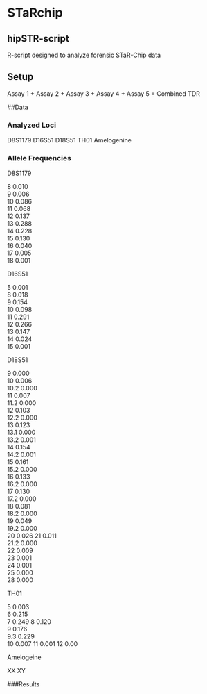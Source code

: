 # STaRchip

## hipSTR-script
R-script designed to analyze forensic STaR-Chip data

## Setup
Assay 1 + 
Assay 2 + 
Assay 3 + 
Assay 4 +
Assay 5 
= Combined TDR


##Data
### Analyzed Loci
 D8S1179 
 D16S51
 D18S51
 TH01
 Amelogenine
 
### Allele Frequencies

D8S1179

 8 		 0.010 	
 9 		 0.006 	
 10 		 0.086 	
 11 	 	0.068 	
 12 		 0.137 	 	
 13 		 0.288 	
 14 	 	0.228 	
 15 		 0.130 	
 16 		 0.040 	
 17 	 	0.005 	
 18 	 	0.001 

D16S51

 5 	 0.001 	
 8 	 0.018 	
 9 	 0.154 	
 10 	 0.098 	
 11 	 0.291 	
 12 	 0.266 	
 13 	 0.147 	
 14 	 0.024 	
 15 	 0.001 	
 
 D18S51 
	
 9 	 0.000 	
 10 	 0.006 	
 10.2 	 0.000 	
 11 	 0.007 	
 11.2 	 0.000 	
 12 	 0.103 	
 12.2 	 0.000 	
 13 	 0.123 	
 13.1 	 0.000 	
 13.2 	 0.001 	
 14 	 0.154 	
 14.2 	 0.001 	
 15 	 0.161 	
 15.2 	 0.000 	
 16 	 0.133 	
 16.2 	 0.000 	
 17 	 0.130 	
 17.2 	 0.000 	
 18 	 0.081 	
 18.2 	 0.000 	
 19 	 0.049 	
 19.2 	 0.000 	
 20 	 0.026 
 21 	 0.011 	
 21.2 	 0.000 	
 22 	 0.009 	
 23 	 0.001 	
 24 	 0.001 	
 25 	 0.000 	
 28 	 0.000 	

TH01

 5 	 0.003 	
 6 	 0.215 	
 7 	 0.249 
 8 	 0.120 	
 9 	 0.176 	
 9.3 	 0.229 	
 10 	 0.007 
 11 	 0.001 
 12 	 0.00
 
 Amelogeine
 
 XX
 XY
 
###Results



